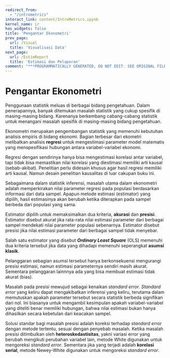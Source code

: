 ```yaml
---
redirect_from:
  - "/intrometrics"
interact_link: content/IntroMetrics.ipynb
kernel_name: ir
has_widgets: false
title: 'Pengantar Ekonometri'
prev_page:
  url: /Visual
  title: 'Visualisasi Data'
next_page:
  url: /EstimReport
  title: 'Estimasi dan Pelaporan'
comment: "***PROGRAMMATICALLY GENERATED, DO NOT EDIT. SEE ORIGINAL FILES IN /content***"
---
```



# Pengantar Ekonometri



Penggunaan statistik meluas di berbagai bidang pengetahuan. Dalam penerapannya, banyak ditemukan masalah statistik yang cukup spesifik di masing-masing bidang. Karenanya berkembang cabang-cabang statistik untuk menangani masalah spesifik di masing-masing bidang pengetahuan.

Ekonometri merupakan pengembangan statistik yang memenuhi kebutuhan analisis empiris di bidang ekonomi. Bagian terbesar dari ekometri melibatkan analisis **regresi** untuk mengestimasi parameter model matematis yang menspesifikasi hubungan antara variabel-variabel ekonomi.

Regresi dengan sendirinya hanya bisa mengestimasi korelasi antar variabel, tapi tidak bisa memastikan nilai korelasi yang diestimasi memiliki arti kausal (sebab-akibat). Penelitian perlu didesain khusus agar hasil regresi memiliki arti kausal. Namun desain penelitian kausalitas di luar cakupan buku ini.



Sebagaimana dalam statistik inferensi, masalah utama dalam ekonometri adalah memperkirakan nilai parameter regresi pada populasi berdasarkan informasi dari data sampel. Apapun metode estimasi (estimator) yang dipilih, hasil estimasinya akan berubah ketika diterapkan pada sampel berbeda dari populasi yang sama.

Estimator dipilih untuk memaksimalkan dua kriteria, **akurasi** dan **presisi**. Estimator disebut akurat jika rata-rata nilai estimasi parameter dari berbagai sampel mendekati nilai parameter populasi sebenarnya. Estimator disebut presisi jika nilai estimasi parameter dari berbagai sampel tidak menyebar.

Salah satu estimator yang disebut ***Ordinary Least Square*** (OLS) memenuhi dua kriteria tersebut jika data yang dihadapi memenuhi seperangkat **asumsi klasik**.



Pelanggaran sebagian asumsi tersebut hanya berkonsekuensi mengurangi presisi estimasi, namun estimasi parameternya sendiri masih akurat. Sementara pelanggaran lainnnya ada yang bisa membuat estimasi tidak akurat (bias).

Masalah pada presisi mewujud sebagai kenaikan *standard error*. *Standard error* yang keliru dapat mengakibatkan inferensi yang keliru, terutama dalam memutuskan apakah parameter tersebut secara statistik berbeda signifikan dari nol. Ini biasanya untuk mengambil kesimpulan apakah variabel-variabel yang diteliti benar memiliki hubungan, bahwa nilai estimasi bukan hanya dihasilkan secara kebetulan dari keacakan sampel.

Solusi standar bagi masalah presisi adalah koreksi terhadap *standard error* dengan metode tertentu, sesuai dengan penyebab masalah. Ketika masalah presisi ditimbulkan oleh **heteroskedastisitas**, yakni variasi error yang berubah mengikuti perubahan variabel lain, metode White digunakan untuk mengoreksi *standard error*. Sementara jika yang terjadi adalah **korelasi serial**, metode Newey-White digunakan untuk mengoreksi *standard error*. 

